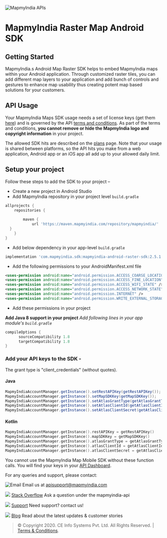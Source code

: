 ![MapmyIndia APIs](https://www.mapmyindia.com/api/img/mapmyindia-api.png)
# MapmyIndia Raster Map Android SDK

## Getting Started

MapmyIndia.s Android Map Raster SDK helps to embed MapmyIndia maps within your Android application. Through customized raster tiles, you can add different map layers to your application and add bunch of controls and gestures to enhance map usability thus creating potent map based solutions for your customers.

## API Usage

Your MapmyIndia Maps SDK usage needs a set of license keys (get them [here](http://www.mapmyindia.com/api/signup)) and is governed by the API [terms and conditions](http://www.mapmyindia.com/api/terms-&-conditions). As part of the terms and conditions, **you cannot remove or hide the MapmyIndia logo and copyright information** in your project.  
  
The allowed SDK hits are described on the [plans](http://www.mapmyindia.com/api/pricing) page. Note that your usage is shared between platforms, so the API hits you make from a web application, Android app or an iOS app all add up to your allowed daily limit.

## Setup your project

Follow these steps to add the SDK to your project –

-   Create a new project in Android Studio
-   Add MapmyIndia repository in your project level ``build.gradle``
```groovy
allprojects {  
    repositories {  
    
        maven {  
            url 'https://maven.mapmyindia.com/repository/mapmyindia/'  
  }  
    }  
}
```
-   Add below dependency in your app-level ``build.gradle``
```groovy
implementation 'com.mapmyindia.sdk:mapmyindia-android-raster-sdk:2.5.1'
```
-   Add the following permissions to your AndroidManifest.xml file

```xml
<uses-permission android:name="android.permission.ACCESS_COARSE_LOCATION"/>
<uses-permission android:name="android.permission.ACCESS_FINE_LOCATION"/> 
<uses-permission android:name="android.permission.ACCESS_WIFI_STATE" /> 
<uses-permission android:name="android.permission.ACCESS_NETWORK_STATE" /> 
<uses-permission android:name="android.permission.INTERNET" />
<uses-permission android:name="android.permission.WRITE_EXTERNAL_STORAGE" />
```
- Add these permissions in your project

**Add Java 8 support in your project**
_Add following lines in your app module's ``build.gradle``_
```groovy
compileOptions {
      sourceCompatibility 1.8
      targetCompatibility 1.8
}
```
### Add your API keys to the SDK -  
The grant type is "client_credentials" (without quotes).
#### Java
```java
MapmyIndiaAccountManager.getInstance().setRestAPIKey(getRestAPIKey());  
MapmyIndiaAccountManager.getInstance().setMapSDKKey(getMapSDKKey());  
MapmyIndiaAccountManager.getInstance().setAtlasGrantType(getAtlasGrantType());  
MapmyIndiaAccountManager.getInstance().setAtlasClientId(getAtlasClientId());  
MapmyIndiaAccountManager.getInstance().setAtlasClientSecret(getAtlasClientSecret());  
```
#### Kotlin
```kotlin
MapmyIndiaAccountManager.getInstance().restAPIKey = getRestAPIKey()  
MapmyIndiaAccountManager.getInstance().mapSDKKey = getMapSDKKey()  
MapmyIndiaAccountManager.getInstance().atlasGrantType = getAtlasGrantType()  
MapmyIndiaAccountManager.getInstance().atlasClientId = getAtlasClientId()  
MapmyIndiaAccountManager.getInstance().atlasClientSecret = getAtlasClientSecret()
```

You cannot use the MapmyIndia Map Mobile SDK without these function calls. You will find your keys in your [API Dashboard](http://www.mapmyindia.com/api/dashboard).


For any queries and support, please contact: 

![Email](https://www.google.com/a/cpanel/mapmyindia.co.in/images/logo.gif?service=google_gsuite) 
Email us at [apisupport@mapmyindia.com](mailto:apisupport@mapmyindia.com)

![](https://www.mapmyindia.com/api/img/icons/stack-overflow.png)
[Stack Overflow](https://stackoverflow.com/questions/tagged/mapmyindia-api)
Ask a question under the mapmyindia-api

![](https://www.mapmyindia.com/api/img/icons/support.png)
[Support](https://www.mapmyindia.com/api/index.php#f_cont)
Need support? contact us!

![](https://www.mapmyindia.com/api/img/icons/blog.png)
[Blog](http://www.mapmyindia.com/blog/)
Read about the latest updates & customer stories


> © Copyright 2020. CE Info Systems Pvt. Ltd. All Rights Reserved. | [Terms & Conditions](http://www.mapmyindia.com/api/terms-&-conditions).
